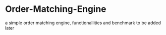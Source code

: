 # Order-Matching-Engine
a simple order matching engine, functionallities and benchmark to be added later
